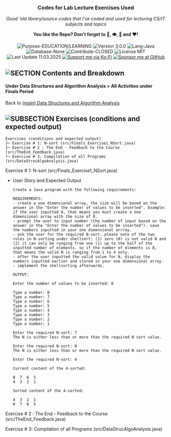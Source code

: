 <!-- <p align="center"><img src="/md_assets/octocat.gif" alt="Logo" width="130" height="130"></p> -->
<h3 align="center">Codes for Lab Lecture Exercises Used</h3>
<p align="center"><em>Good 'old library/source codes that I've coded and used for lecturing CS/IT subjects and topics</em></p>
<p align="center"><strong>You like the Repo? Don't forget to 🌟, 👁️, 🔱 and ❤️!</strong></p>
<p align="center">
   <img src="https://img.shields.io/badge/Purpose-EDUCATION/LEARNING-%2300416a?logoColor=white&labelColor=%2300416a&color=%2324292e&textColor=white" alt="Purpose-EDUCATION/LEARNING">
   <img src="https://img.shields.io/badge/Version-3.0.0-%2300416a?logoColor=white&labelColor=%2300416a&color=%2324292e&textColor=white" alt="Version 3.0.0">
   <img src="https://img.shields.io/badge/Lang-Java-%2300416a?logoColor=white&labelColor=%2300416a&color=%2324292e&textColor=white" alt="Lang-Java">
   <img src="https://img.shields.io/badge/Database-None-%2300416a?logoColor=white&labelColor=%2300416a&color=%2324292e&textColor=white" alt="Database-None">
   <img src="https://img.shields.io/badge/Contribute-CLOSED-%2300416a?logoColor=white&labelColor=%2300416a&color=%2324292e&textColor=white" alt="Contribute-CLOSED">
   <img src="https://img.shields.io/badge/License-MIT-%2300416a?logoColor=white&labelColor=%2300416a&color=%2324292e&textColor=white" alt="License MIT">
   <img src="https://img.shields.io/badge/Last%20Update-11.03.2025-%2300416a?logoColor=white&labelColor=%2300416a&color=%2324292e&textColor=white" alt="Last Update 11.03.2025">
   <a href="https://ko-fi.com/thenocturnaldevgypsy"><img src="https://img.shields.io/badge/Support%20me%20via%20Ko--Fi-%2300416a?logo=ko-fi&logoColor=white&color=%2300416a&textColor=white" alt="Support me via Ko-Fi"></a>
<a href="https://github.com/sponsors/thenocturnaldevgypsy"><img src="https://custom-icon-badges.demolab.com/badge/Sponsor%20me%20at%20GitHub-%2300416a?logo=heart&logoColor=white&color=%2300416a&textColor=white" alt="Sponsor me at GitHub"></a>
</p>

## ![SECTION Contents and Breakdown](https://custom-icon-badges.demolab.com/badge/-Contents%20and%20Breakdown-2471AE?logo=book&logoColor=white&labelColor=2471AE)

#### Under Data Structures and Algorithm Analysis > All Activities under Finals Period

Back to [(main) Data Structures and Algorithm Analysis](Java-Data-Structure-and-Algorithm-Analysis.md)

## ![SUBSECTION Exercises (conditions and expected output)](https://custom-icon-badges.demolab.com/badge/-Exercises%20(conditions%20and%20expected%20output)-24292e?logo=beaker&logoColor=white&labelColor=00416a)

```
Exercises (conditions and expected output)
├─ Exercise # 1: N-sort (src/Finals_Exercise1_NSort.java)
├─ Exercise # 2 : The End - Feedback to the Course (src/TheEnd_Feedback.java)
└─ Exercise # 3: Compilation of all Programs (src/DataStrucAlgoAnalysis.java)
```

Exercise # 1: N-sort (src/Finals_Exercise1_NSort.java)
- User Story and Expected Output
   ```
   Create a Java program with the following requirements: 

   REQUIREMENTS:
   - create a one dimensional array, the size will be based on the answer in the "Enter the number of values to be inserted". Example: if the user inputted 8, that means you must create a one dimensional array with the size of 8.
   - prompt the user to input number (the number of input based on the answer in the "Enter the number of values to be inserted"). save the numbers inputted in your one dimensional arrray.
   - ask the user for the required N-sort. please note of the two rules in N-sorting under shellsort: (1) zero (0) is not valid N and (2) it can only be ranging from one (1) up to the half of the inputted number of elements. so if the number of elements is 8, that means the valid N is ranging from 1 to 4 only.
   - after the user inputted the valid value for N, display the numbers inputted earlier and stored in your one dimensional array.
   - implement the shellsorting afterwards.

   OUTPUT:

   Enter the number of values to be inserted: 8

   Type a number: 8
   Type a number: 7
   Type a number: 6
   Type a number: 5
   Type a number: 4
   Type a number: 3
   Type a number: 2
   Type a number: 1

   Enter the required N-sort: 7
   The N is either less than or more than the required N sort value.

   Enter the required N-sort: 0
   The N is either less than or more than the required N sort value.

   Enter the required N-sort: 4

   Current content of the 4-sorted:

   8  7  6  5  
   4  3  2  1  

   Sorted content of the 4-sorted:

   4  3  2  1  
   8  7  6  5
   ```
Exercise # 2 : The End - Feedback to the Course (src/TheEnd_Feedback.java)

Exercise # 3: Compilation of all Programs (src/DataStrucAlgoAnalysis.java)